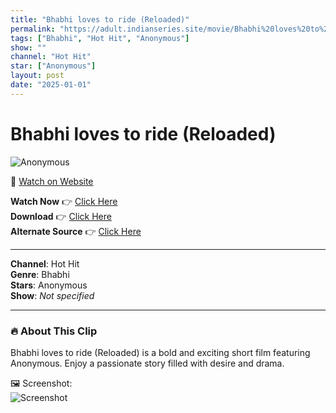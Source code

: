 ```yaml
---
title: "Bhabhi loves to ride (Reloaded)"
permalink: "https://adult.indianseries.site/movie/Bhabhi%20loves%20to%20ride%20(Reloaded)"
tags: ["Bhabhi", "Hot Hit", "Anonymous"]
show: ""
channel: "Hot Hit"
star: ["Anonymous"]
layout: post
date: "2025-01-01"
---
```


# Bhabhi loves to ride (Reloaded)

![Anonymous](https://shorts.desisins.com/wp-content/uploads/2023/04/Bhabhi-Riding-and-final-cum-unrated-shorts.desisins.com_.jpg)

🔗 [Watch on Website](https://adult.indianseries.site/movie/Bhabhi%20loves%20to%20ride%20(Reloaded))

**Watch Now** 👉 [Click Here](https://adult.indianseries.site/movie/Bhabhi%20loves%20to%20ride%20(Reloaded))  
**Download** 👉 [Click Here](https://adult.indianseries.site/movie/Bhabhi%20loves%20to%20ride%20(Reloaded))  
**Alternate Source** 👉 [Click Here](https://adult.indianseries.site/movie/Bhabhi%20loves%20to%20ride%20(Reloaded))

---

**Channel**: Hot Hit  
**Genre**: Bhabhi  
**Stars**: Anonymous  
**Show**: *Not specified*

---

### 🔥 About This Clip

Bhabhi loves to ride (Reloaded) is a bold and exciting short film featuring Anonymous. Enjoy a passionate story filled with desire and drama.
 
🖼️ Screenshot:  
![Screenshot](https://shorts.desisins.com/wp-content/uploads/2023/04/Bhabhi-Riding-and-final-cum-unrated-shorts.desisins.com_.jpg)
